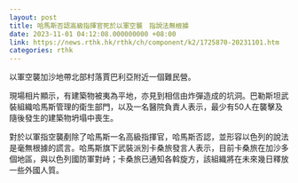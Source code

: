 ```yaml
---
layout: post
title: 哈馬斯否認高級指揮官死於以軍空襲　指說法無根據
date: 2023-11-01 04:12:08.000000000 +08:00
link: https://news.rthk.hk/rthk/ch/component/k2/1725870-20231101.htm
categories: rthk
---
```


以軍空襲加沙地帶北部村落賈巴利亞附近一個難民營。

現場相片顯示，有建築物被夷為平地，亦見到相信由炸彈造成的坑洞。巴勒斯坦武裝組織哈馬斯管理的衛生部門，以及一名醫院負責人表示，最少有50人在襲擊及隨後發生的建築物坍塌中喪生。

對於以軍指空襲剷除了哈馬斯一名高級指揮官，哈馬斯否認，並形容以色列的說法是毫無根據的謊言。哈馬斯旗下武裝派別卡桑旅發言人表示，目前卡桑旅在加沙多個地區，與以色列國防軍對峙；卡桑旅已通知各斡旋方，該組織將在未來幾日釋放一些外國人質。
